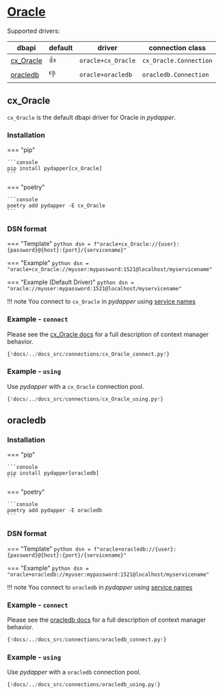 # [Oracle](https://www.oracle.com/database/)
Supported drivers:

| dbapi                                                                   | default      | driver             | connection class       |
|-------------------------------------------------------------------------|--------------|--------------------|------------------------|
| [cx_Oracle](https://cx-oracle.readthedocs.io/en/latest/)                | :thumbsup:   | `oracle+cx_Oracle` | `cx_Oracle.Connection` |
| [oracledb](https://python-oracledb.readthedocs.io/en/latest/index.html) | :thumbsdown: | `oracle+oracledb`  | `oracledb.Connection`  |

## cx_Oracle
`cx_Oracle` is the default dbapi driver for Oracle in *pydapper*.

### Installation
=== "pip"

    ```console
    pip install pydapper[cx_Oracle]
    ```

=== "poetry"

    ```console
    poetry add pydapper -E cx_Oracle
    ```

### DSN format
=== "Template"
    ```python
    dsn = f"oracle+cx_Oracle://{user}:{password}@{host}:{port}/{servicename}"
    ```

=== "Example"
    ```python
    dsn = "oracle+cx_Oracle://myuser:mypassword:1521@localhost/myservicename"
    ```

=== "Example (Default Driver)"
    ```python
    dsn = "oracle://myuser:mypassword:1521@localhost/myservicename"
    ```

!!! note
    You connect to `cx_Oracle` in *pydapper* using [service names](https://docs.oracle.com/cd/B19306_01/server.102/b14237/initparams188.htm#REFRN10194)

### Example - `connect`
Please see the 
[cx_Oracle docs](https://cx-oracle.readthedocs.io/en/latest/user_guide/connection_handling.html#closing-connections) 
for a full description of context manager behavior.

```python
{!docs/../docs_src/connections/cx_Oracle_connect.py!}
```

### Example - `using`
Use *pydapper* with a `cx_Oracle` connection pool.
```python
{!docs/../docs_src/connections/cx_Oracle_using.py!}
```

## oracledb

### Installation
=== "pip"

    ```console
    pip install pydapper[oracledb]
    ```

=== "poetry"

    ```console
    poetry add pydapper -E oracledb
    ```

### DSN format
=== "Template"
    ```python
    dsn = f"oracle+oracledb://{user}:{password}@{host}:{port}/{servicename}"
    ```

=== "Example"
    ```python
    dsn = "oracle+oracledb://myuser:mypassword:1521@localhost/myservicename"
    ```

!!! note
    You connect to `oracledb` in *pydapper* using [service names](https://docs.oracle.com/cd/B19306_01/server.102/b14237/initparams188.htm#REFRN10194)

### Example - `connect`
Please see the 
[oracledb docs](https://python-oracledb.readthedocs.io/en/latest/user_guide/connection_handling.html#creating-a-standalone-connection) 
for a full description of context manager behavior.

```python
{!docs/../docs_src/connections/oracledb_connect.py!}
```

### Example - `using`
Use *pydapper* with a `oracledb` connection pool.

```python
{!docs/../docs_src/connections/oracledb_using.py!}
```
